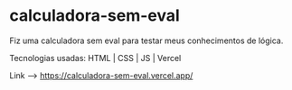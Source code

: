 # calculadora-sem-eval
Fiz uma calculadora sem eval para testar meus conhecimentos de lógica.

Tecnologias usadas: HTML | CSS | JS | Vercel

Link --> https://calculadora-sem-eval.vercel.app/
